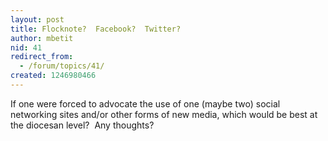 ```yaml
---
layout: post
title: Flocknote?  Facebook?  Twitter?
author: mbetit
nid: 41
redirect_from:
  - /forum/topics/41/
created: 1246980466
---
```

<p>If&nbsp;one&nbsp;were forced to advocate the use of one (maybe two) social networking sites and/or other forms of new media, which would be best at the diocesan level?&nbsp; Any thoughts?</p>
